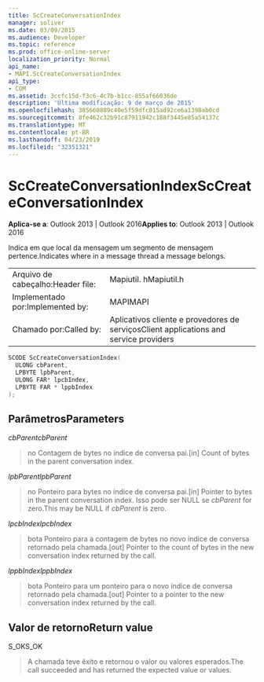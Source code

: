 ```yaml
---
title: ScCreateConversationIndex
manager: soliver
ms.date: 03/09/2015
ms.audience: Developer
ms.topic: reference
ms.prod: office-online-server
localization_priority: Normal
api_name:
- MAPI.ScCreateConversationIndex
api_type:
- COM
ms.assetid: 3ccfc15d-f3c6-4c7b-b1cc-855af66036de
description: 'Última modificação: 9 de março de 2015'
ms.openlocfilehash: 385660889c40e5f59dfc015ad92ce6a1398ab0cd
ms.sourcegitcommit: 8fe462c32b91c87911942c188f3445e85a54137c
ms.translationtype: MT
ms.contentlocale: pt-BR
ms.lasthandoff: 04/23/2019
ms.locfileid: "32351321"
---
```

# <a name="sccreateconversationindex"></a><span data-ttu-id="1ed64-103">ScCreateConversationIndex</span><span class="sxs-lookup"><span data-stu-id="1ed64-103">ScCreateConversationIndex</span></span>

  
  
<span data-ttu-id="1ed64-104">**Aplica-se a**: Outlook 2013 | Outlook 2016</span><span class="sxs-lookup"><span data-stu-id="1ed64-104">**Applies to**: Outlook 2013 | Outlook 2016</span></span> 
  
<span data-ttu-id="1ed64-105">Indica em que local da mensagem um segmento de mensagem pertence.</span><span class="sxs-lookup"><span data-stu-id="1ed64-105">Indicates where in a message thread a message belongs.</span></span> 
  
|||
|:-----|:-----|
|<span data-ttu-id="1ed64-106">Arquivo de cabeçalho:</span><span class="sxs-lookup"><span data-stu-id="1ed64-106">Header file:</span></span>  <br/> |<span data-ttu-id="1ed64-107">Mapiutil. h</span><span class="sxs-lookup"><span data-stu-id="1ed64-107">Mapiutil.h</span></span>  <br/> |
|<span data-ttu-id="1ed64-108">Implementado por:</span><span class="sxs-lookup"><span data-stu-id="1ed64-108">Implemented by:</span></span>  <br/> |<span data-ttu-id="1ed64-109">MAPI</span><span class="sxs-lookup"><span data-stu-id="1ed64-109">MAPI</span></span>  <br/> |
|<span data-ttu-id="1ed64-110">Chamado por:</span><span class="sxs-lookup"><span data-stu-id="1ed64-110">Called by:</span></span>  <br/> |<span data-ttu-id="1ed64-111">Aplicativos cliente e provedores de serviços</span><span class="sxs-lookup"><span data-stu-id="1ed64-111">Client applications and service providers</span></span>  <br/> |
   
```cpp
SCODE ScCreateConversationIndex(
  ULONG cbParent,
  LPBYTE lpbParent,
  ULONG FAR* lpcbIndex,
  LPBYTE FAR * lppbIndex
);
```

## <a name="parameters"></a><span data-ttu-id="1ed64-112">Parâmetros</span><span class="sxs-lookup"><span data-stu-id="1ed64-112">Parameters</span></span>

 <span data-ttu-id="1ed64-113">_cbParent_</span><span class="sxs-lookup"><span data-stu-id="1ed64-113">_cbParent_</span></span>
  
> <span data-ttu-id="1ed64-114">no Contagem de bytes no índice de conversa pai.</span><span class="sxs-lookup"><span data-stu-id="1ed64-114">[in] Count of bytes in the parent conversation index.</span></span>
    
 <span data-ttu-id="1ed64-115">_lpbParent_</span><span class="sxs-lookup"><span data-stu-id="1ed64-115">_lpbParent_</span></span>
  
> <span data-ttu-id="1ed64-116">no Ponteiro para bytes no índice de conversa pai.</span><span class="sxs-lookup"><span data-stu-id="1ed64-116">[in] Pointer to bytes in the parent conversation index.</span></span> <span data-ttu-id="1ed64-117">Isso pode ser NULL se _cbParent_ for zero.</span><span class="sxs-lookup"><span data-stu-id="1ed64-117">This may be NULL if  _cbParent_ is zero.</span></span> 
    
 <span data-ttu-id="1ed64-118">_lpcbIndex_</span><span class="sxs-lookup"><span data-stu-id="1ed64-118">_lpcbIndex_</span></span>
  
> <span data-ttu-id="1ed64-119">bota Ponteiro para a contagem de bytes no novo índice de conversa retornado pela chamada.</span><span class="sxs-lookup"><span data-stu-id="1ed64-119">[out] Pointer to the count of bytes in the new conversation index returned by the call.</span></span> 
    
 <span data-ttu-id="1ed64-120">_lppbIndex_</span><span class="sxs-lookup"><span data-stu-id="1ed64-120">_lppbIndex_</span></span>
  
> <span data-ttu-id="1ed64-121">bota Ponteiro para um ponteiro para o novo índice de conversa retornado pela chamada.</span><span class="sxs-lookup"><span data-stu-id="1ed64-121">[out] Pointer to a pointer to the new conversation index returned by the call.</span></span>
    
## <a name="return-value"></a><span data-ttu-id="1ed64-122">Valor de retorno</span><span class="sxs-lookup"><span data-stu-id="1ed64-122">Return value</span></span>

<span data-ttu-id="1ed64-123">S_OK</span><span class="sxs-lookup"><span data-stu-id="1ed64-123">S_OK</span></span> 
  
> <span data-ttu-id="1ed64-124">A chamada teve êxito e retornou o valor ou valores esperados.</span><span class="sxs-lookup"><span data-stu-id="1ed64-124">The call succeeded and has returned the expected value or values.</span></span>
    

